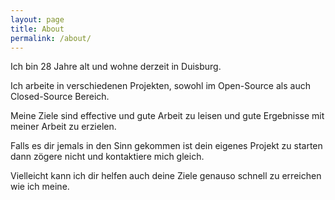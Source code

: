 ```yaml
---
layout: page
title: About
permalink: /about/
---
```


Ich bin 28 Jahre alt und wohne derzeit in Duisburg.

Ich arbeite in verschiedenen Projekten, sowohl im Open-Source als auch Closed-Source Bereich.

Meine Ziele sind effective und gute Arbeit zu leisen und gute Ergebnisse mit meiner Arbeit zu erzielen.

Falls es dir jemals in den Sinn gekommen ist dein eigenes Projekt zu starten dann zögere nicht und kontaktiere mich gleich.

Vielleicht kann ich dir helfen auch deine Ziele genauso schnell zu erreichen wie ich meine.
